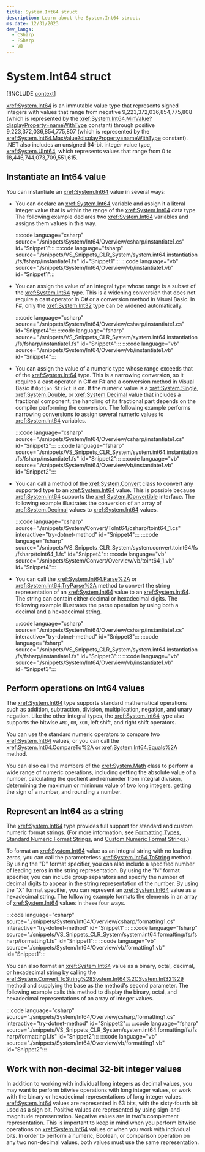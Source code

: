 ```yaml
---
title: System.Int64 struct
description: Learn about the System.Int64 struct.
ms.date: 12/31/2023
dev_langs:
  - CSharp
  - FSharp
  - VB
---
```

# System.Int64 struct

[!INCLUDE [context](includes/context.md)]

<xref:System.Int64> is an immutable value type that represents signed integers with values that range from negative 9,223,372,036,854,775,808 (which is represented by the <xref:System.Int64.MinValue?displayProperty=nameWithType> constant) through positive 9,223,372,036,854,775,807 (which is represented by the <xref:System.Int64.MaxValue?displayProperty=nameWithType> constant). .NET also includes an unsigned 64-bit integer value type, <xref:System.UInt64>, which represents values that range from 0 to 18,446,744,073,709,551,615.

## Instantiate an Int64 value

You can instantiate an <xref:System.Int64> value in several ways:

- You can declare an <xref:System.Int64> variable and assign it a literal integer value that is within the range of the <xref:System.Int64> data type. The following example declares two <xref:System.Int64> variables and assigns them values in this way.

  :::code language="csharp" source="./snippets/System/Int64/Overview/csharp/instantiate1.cs" id="Snippet1":::
  :::code language="fsharp" source="./snippets/VS_Snippets_CLR_System/system.int64.instantiation/fs/fsharp/instantiate1.fs" id="Snippet1":::
  :::code language="vb" source="./snippets/System/Int64/Overview/vb/instantiate1.vb" id="Snippet1":::

- You can assign the value of an integral type whose range is a subset of the <xref:System.Int64> type. This is a widening conversion that does not require a cast operator in C# or a conversion method in Visual Basic. In F#, only the <xref:System.Int32> type can be widened automatically.

  :::code language="csharp" source="./snippets/System/Int64/Overview/csharp/instantiate1.cs" id="Snippet4":::
  :::code language="fsharp" source="./snippets/VS_Snippets_CLR_System/system.int64.instantiation/fs/fsharp/instantiate1.fs" id="Snippet4":::
  :::code language="vb" source="./snippets/System/Int64/Overview/vb/instantiate1.vb" id="Snippet4":::

- You can assign the value of a numeric type whose range exceeds that of the <xref:System.Int64> type. This is a narrowing conversion, so it requires a cast operator in C# or F# and a conversion method in Visual Basic if `Option Strict` is on. If the numeric value is a <xref:System.Single>, <xref:System.Double>, or <xref:System.Decimal> value that includes a fractional component, the handling of its fractional part depends on the compiler performing the conversion. The following example performs narrowing conversions to assign several numeric values to <xref:System.Int64> variables.

  :::code language="csharp" source="./snippets/System/Int64/Overview/csharp/instantiate1.cs" id="Snippet2":::
  :::code language="fsharp" source="./snippets/VS_Snippets_CLR_System/system.int64.instantiation/fs/fsharp/instantiate1.fs" id="Snippet2":::
  :::code language="vb" source="./snippets/System/Int64/Overview/vb/instantiate1.vb" id="Snippet2":::

- You can call a method of the <xref:System.Convert> class to convert any supported type to an <xref:System.Int64> value. This is possible because <xref:System.Int64> supports the <xref:System.IConvertible> interface. The following example illustrates the conversion of an array of <xref:System.Decimal> values to <xref:System.Int64> values.

  :::code language="csharp" source="./snippets/System/Convert/ToInt64/csharp/toint64_1.cs" interactive="try-dotnet-method" id="Snippet4":::
  :::code language="fsharp" source="./snippets/VS_Snippets_CLR_System/system.convert.toint64/fs/fsharp/toint64_1.fs" id="Snippet4":::
  :::code language="vb" source="./snippets/System/Convert/Overview/vb/toint64_1.vb" id="Snippet4":::

- You can call the <xref:System.Int64.Parse%2A> or <xref:System.Int64.TryParse%2A> method to convert the string representation of an <xref:System.Int64> value to an <xref:System.Int64>. The string can contain either decimal or hexadecimal digits. The following example illustrates the parse operation by using both a decimal and a hexadecimal string.

  :::code language="csharp" source="./snippets/System/Int64/Overview/csharp/instantiate1.cs" interactive="try-dotnet-method" id="Snippet3":::
  :::code language="fsharp" source="./snippets/VS_Snippets_CLR_System/system.int64.instantiation/fs/fsharp/instantiate1.fs" id="Snippet3":::
  :::code language="vb" source="./snippets/System/Int64/Overview/vb/instantiate1.vb" id="Snippet3":::

## Perform operations on Int64 values

The <xref:System.Int64> type supports standard mathematical operations such as addition, subtraction, division, multiplication, negation, and unary negation. Like the other integral types, the <xref:System.Int64> type also supports the bitwise `AND`, `OR`, `XOR`, left shift, and right shift operators.

You can use the standard numeric operators to compare two <xref:System.Int64> values, or you can call the <xref:System.Int64.CompareTo%2A> or <xref:System.Int64.Equals%2A> method.

You can also call the members of the <xref:System.Math> class to perform a wide range of numeric operations, including getting the absolute value of a number, calculating the quotient and remainder from integral division, determining the maximum or minimum value of two long integers, getting the sign of a number, and rounding a number.

## Represent an Int64 as a string

The <xref:System.Int64> type provides full support for standard and custom numeric format strings. (For more information, see [Formatting Types](../../standard/base-types/formatting-types.md), [Standard Numeric Format Strings](../../standard/base-types/standard-numeric-format-strings.md), and [Custom Numeric Format Strings](../../standard/base-types/custom-numeric-format-strings.md).)

To format an <xref:System.Int64> value as an integral string with no leading zeros, you can call the parameterless <xref:System.Int64.ToString> method. By using the "D" format specifier, you can also include a specified number of leading zeros in the string representation. By using the "N" format specifier, you can include group separators and specify the number of decimal digits to appear in the string representation of the number. By using the "X" format specifier, you can represent an <xref:System.Int64> value as a hexadecimal string. The following example formats the elements in an array of <xref:System.Int64> values in these four ways.

:::code language="csharp" source="./snippets/System/Int64/Overview/csharp/formatting1.cs" interactive="try-dotnet-method" id="Snippet1":::
:::code language="fsharp" source="./snippets/VS_Snippets_CLR_System/system.int64.formatting/fs/fsharp/formatting1.fs" id="Snippet1":::
:::code language="vb" source="./snippets/System/Int64/Overview/vb/formatting1.vb" id="Snippet1":::

You can also format an <xref:System.Int64> value as a binary, octal, decimal, or hexadecimal string by calling the <xref:System.Convert.ToString%28System.Int64%2CSystem.Int32%29> method and supplying the base as the method's second parameter. The following example calls this method to display the binary, octal, and hexadecimal representations of an array of integer values.

:::code language="csharp" source="./snippets/System/Int64/Overview/csharp/formatting1.cs" interactive="try-dotnet-method" id="Snippet2":::
:::code language="fsharp" source="./snippets/VS_Snippets_CLR_System/system.int64.formatting/fs/fsharp/formatting1.fs" id="Snippet2":::
:::code language="vb" source="./snippets/System/Int64/Overview/vb/formatting1.vb" id="Snippet2":::

## Work with non-decimal 32-bit integer values

In addition to working with individual long integers as decimal values, you may want to perform bitwise operations with long integer values, or work with the binary or hexadecimal representations of long integer values. <xref:System.Int64> values are represented in 63 bits, with the sixty-fourth bit used as a sign bit. Positive values are represented by using sign-and-magnitude representation. Negative values are in two's complement representation. This is important to keep in mind when you perform bitwise operations on <xref:System.Int64> values or when you work with individual bits. In order to perform a numeric, Boolean, or comparison operation on any two non-decimal values, both values must use the same representation.
